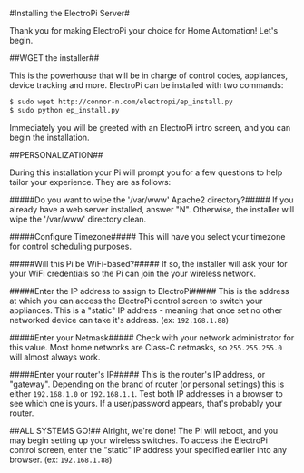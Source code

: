 #Installing the ElectroPi Server#

Thank you for making ElectroPi your choice for Home Automation! Let's begin.

##WGET the installer##

This is the powerhouse that will be in charge of control codes, appliances, device tracking and more. ElectroPi can be installed with two commands:

```bash
$ sudo wget http://connor-n.com/electropi/ep_install.py
$ sudo python ep_install.py
```

Immediately you will be greeted with an ElectroPi intro screen, and you can begin the installation.

##PERSONALIZATION##

During this installation your Pi will prompt you for a few questions to help tailor your experience. They are as follows:

#####Do you want to wipe the '/var/www' Apache2 directory?#####
If you already have a web server installed, answer "N". Otherwise, the installer will wipe the '/var/www' directory clean.

#####Configure Timezone#####
This will have you select your timezone for control scheduling purposes.

#####Will this Pi be WiFi-based?#####
If so, the installer will ask your for your WiFi credentials so the Pi can join the your wireless network.

#####Enter the IP address to assign to ElectroPi#####
This is the address at which you can access the ElectroPi control screen to switch your appliances. This is a "static" IP address - meaning that once set no other networked device can take it's address. (ex: `192.168.1.88`)

#####Enter your Netmask#####
Check with your network administrator for this value. Most home networks are Class-C netmasks, so `255.255.255.0` will almost always work.

#####Enter your router's IP#####
This is the router's IP address, or "gateway". Depending on the brand of router (or personal settings) this is either `192.168.1.0` or `192.168.1.1`. Test both IP addresses in a browser to see which one is yours. If a user/password appears, that's probably your router.

##ALL SYSTEMS GO!##
Alright, we're done! The Pi will reboot, and you may begin setting up your wireless switches. To access the ElectroPi control screen, enter the "static" IP address your specified earlier into any browser. (ex: `192.168.1.88`)
